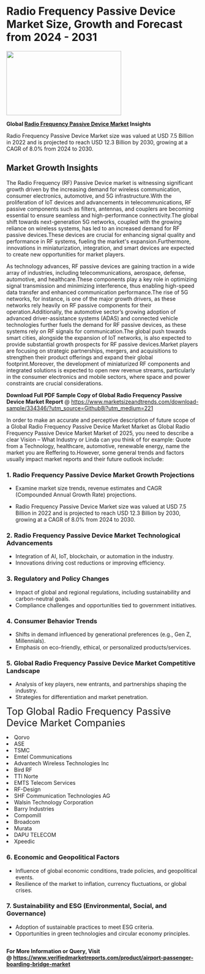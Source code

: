 <H1>Radio Frequency Passive Device Market Size, Growth and Forecast from 2024 - 2031</H1><img class="aligncenter size-medium wp-image-584254" src="https://thirdeyenews.in/wp-content/uploads/2024/09/Global-Market-Research-300x168.jpeg" alt="" width="300" height="168" /><p><strong>Global&nbsp;<a href="https://www.marketsizeandtrends.com/download-sample/334346/?utm_source=Github8j?utm_medium=221">Radio Frequency Passive Device Market</a> Insights</strong></p><p>Radio Frequency Passive Device Market size was valued at USD 7.5 Billion in 2022 and is projected to reach USD 12.3 Billion by 2030, growing at a CAGR of 8.0% from 2024 to 2030.</p><p><h2>Market Growth Insights</h2> <p>The Radio Frequency (RF) Passive Device market is witnessing significant growth driven by the increasing demand for wireless communication, consumer electronics, automotive, and 5G infrastructure.With the proliferation of IoT devices and advancements in telecommunications, RF passive components such as filters, antennas, and couplers are becoming essential to ensure seamless and high-performance connectivity.The global shift towards next-generation 5G networks, coupled with the growing reliance on wireless systems, has led to an increased demand for RF passive devices.These devices are crucial for enhancing signal quality and performance in RF systems, fueling the market's expansion.Furthermore, innovations in miniaturization, integration, and smart devices are expected to create new opportunities for market players.</p> <p>As technology advances, RF passive devices are gaining traction in a wide array of industries, including telecommunications, aerospace, defense, automotive, and healthcare.These components play a key role in optimizing signal transmission and minimizing interference, thus enabling high-speed data transfer and enhanced communication performance.The rise of 5G networks, for instance, is one of the major growth drivers, as these networks rely heavily on RF passive components for their operation.Additionally, the automotive sector’s growing adoption of advanced driver-assistance systems (ADAS) and connected vehicle technologies further fuels the demand for RF passive devices, as these systems rely on RF signals for communication.The global push towards smart cities, alongside the expansion of IoT networks, is also expected to provide substantial growth prospects for RF passive devices.Market players are focusing on strategic partnerships, mergers, and acquisitions to strengthen their product offerings and expand their global footprint.Moreover, the development of miniaturized RF components and integrated solutions is expected to open new revenue streams, particularly in the consumer electronics and mobile sectors, where space and power constraints are crucial considerations.</p><p><span class=""><strong>Download Full PDF Sample Copy of Global Radio Frequency Passive Device Market Report</strong> @ <a href="https://www.marketsizeandtrends.com/download-sample/334346/?utm_source=Github8j?utm_medium=221" target="_blank">https://www.marketsizeandtrends.com/download-sample/334346/?utm_source=Github8j?utm_medium=221</a></span></p><p>In order to make an accurate and perceptive description of future scope of a Global&nbsp;Radio Frequency Passive Device Market Market as Global&nbsp;Radio Frequency Passive Device Market Market of 2025, you need to describe a clear Vision &ndash; What Industry or Linda can you think of for example: Quote from a Technology, healthcare, automotive, renewable energy, name the market you are Reffering to.However, some general trends and factors usually impact market reports and their future outlook include:</p><h3>1.&nbsp;<strong>Radio Frequency Passive Device Market Growth Projections</strong></h3><ul><li>Examine market size trends, revenue estimates and CAGR (Compounded Annual Growth Rate) projections.</li><li><p>Radio Frequency Passive Device Market size was valued at USD 7.5 Billion in 2022 and is projected to reach USD 12.3 Billion by 2030, growing at a CAGR of 8.0% from 2024 to 2030.</p></li></ul><h3>2.&nbsp;<strong>Radio Frequency Passive Device Market Technological Advancements</strong></h3><ul><li>Integration of AI, IoT, blockchain, or automation in the industry.</li><li>Innovations driving cost reductions or improving efficiency.</li></ul><h3>3.&nbsp;<strong>Regulatory and Policy Changes</strong></h3><ul><li>Impact of global and regional regulations, including sustainability and carbon-neutral goals.</li><li>Compliance challenges and opportunities tied to government initiatives.</li></ul><h3>4.&nbsp;<strong>Consumer Behavior Trends</strong></h3><ul><li>Shifts in demand influenced by generational preferences (e.g., Gen Z, Millennials).</li><li>Emphasis on eco-friendly, ethical, or personalized products/services.</li></ul><h3>5.&nbsp;<strong>Global Radio Frequency Passive Device Market Competitive Landscape</strong></h3><ul><li>Analysis of key players, new entrants, and partnerships shaping the industry.</li><li>Strategies for differentiation and market penetration.</li></ul><p data-pm-slice="1 1 []"><span style="color: inherit; font-family: inherit; font-size: 25px;">Top Global Radio Frequency Passive Device Market Companies</span></p><div class="" data-test-id=""><p><li>Qorvo</li><li> ASE</li><li> TSMC</li><li> Emtel Communications</li><li> Advantech Wireless Technologies Inc</li><li> Bird RF</li><li> TTI Norte</li><li> EMTS Telecom Services</li><li> RF-Design</li><li> SHF Communication Technologies AG</li><li> Walsin Technology Corporation</li><li> Barry Industries</li><li> Compomill</li><li> Broadcom</li><li> Murata</li><li> DAPU TELECOM</li><li> Xpeedic</li></p></div><h3>6.&nbsp;<strong>Economic and Geopolitical Factors</strong></h3><ul><li>Influence of global economic conditions, trade policies, and geopolitical events.</li><li>Resilience of the market to inflation, currency fluctuations, or global crises.</li></ul><h3>7.&nbsp;<strong>Sustainability and ESG (Environmental, Social, and Governance)</strong></h3><ul><li>Adoption of sustainable practices to meet ESG criteria.</li><li>Opportunities in green technologies and circular economy principles.</li></ul><h2><strong style="font-size: 14px;">For More Information or Query, Visit @&nbsp;</strong><a style="background-color: #ffffff; font-size: 14px;" href="https://www.marketsizeandtrends.com/report/radio-frequency-passive-device-market/" target="_blank">https://www.verifiedmarketreports.com/product/airport-passenger-boarding-bridge-market</a></h2>